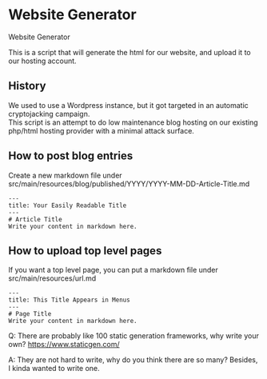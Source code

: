 # Website Generator
Website Generator


This is a script that will generate the html for our website, and upload it to our hosting account.  

## History
We used to use a Wordpress instance, but it got targeted in an automatic cryptojacking campaign.  
This script is an attempt to do low maintenance blog hosting on our existing php/html hosting provider with 
a minimal attack surface.

## How to post blog entries

Create a new markdown file under src/main/resources/blog/published/YYYY/YYYY-MM-DD-Article-Title.md

```
---
title: Your Easily Readable Title
---
# Article Title
Write your content in markdown here.

```

## How to upload top level pages
If you want a top level page, you can put a markdown file under src/main/resources/url.md



```
---
title: This Title Appears in Menus
---
# Page Title
Write your content in markdown here.

```



Q: There are probably like 100 static generation frameworks, why write your own?  https://www.staticgen.com/

A: They are not hard to write, why do you think there are so many?  Besides, I kinda wanted to write one.
